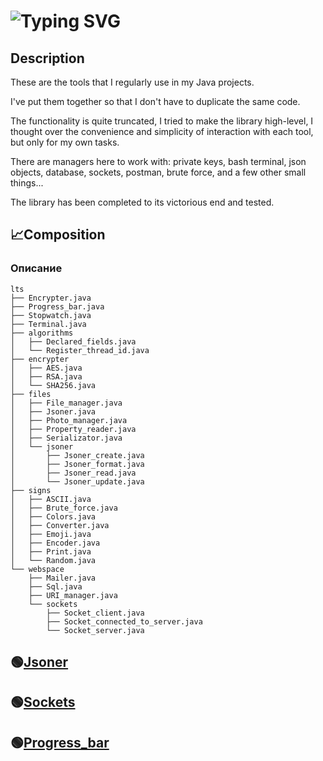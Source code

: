 
# ![Typing SVG](https://readme-typing-svg.herokuapp.com?font=Fira+Code&pause=1000&width=435&lines=LTS+-+My+collection+of+Java+tools;LTS+-+Jsoner;LTS+-+Sockets;LTS+-+RSA+%26+AES+Encryption;LTS+-+Brute+force;LTS+-+Photo+manager)

## Description

These are the tools that I regularly use in my Java projects.

I've put them together so that I don't have to duplicate the same code.

The functionality is quite truncated, I tried to make the library high-level,
I thought over the convenience and simplicity of interaction with each tool, but only for my own tasks.

There are managers here to work with:
private keys,
bash terminal,
json objects,
database,
sockets,
postman,
brute force,
and a few other small things...

The library has been completed to its victorious end and tested.

## 📈Composition

### Описание

```plaintext
lts
├── Encrypter.java
├── Progress_bar.java
├── Stopwatch.java
├── Terminal.java
├── algorithms
│   ├── Declared_fields.java
│   └── Register_thread_id.java
├── encrypter
│   ├── AES.java
│   ├── RSA.java
│   └── SHA256.java
├── files
│   ├── File_manager.java
│   ├── Jsoner.java
│   ├── Photo_manager.java
│   ├── Property_reader.java
│   ├── Serializator.java
│   └── jsoner
│       ├── Jsoner_create.java
│       ├── Jsoner_format.java
│       ├── Jsoner_read.java
│       └── Jsoner_update.java
├── signs
│   ├── ASCII.java
│   ├── Brute_force.java
│   ├── Colors.java
│   ├── Converter.java
│   ├── Emoji.java
│   ├── Encoder.java
│   ├── Print.java
│   └── Random.java
└── webspace
    ├── Mailer.java
    ├── Sql.java
    ├── URI_manager.java
    └── sockets
        ├── Socket_client.java
        ├── Socket_connected_to_server.java
        └── Socket_server.java
```

## 🟢[Jsoner](./src/readme/Jsoner.md)

## 🟢[Sockets](./src/readme/Sockets.md)

## 🟢[Progress_bar](./src/readme/Progress_bar.md)

